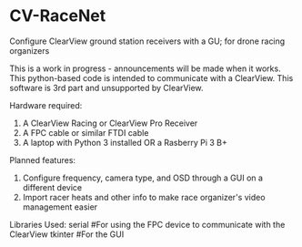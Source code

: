 # CV-RaceNet
Configure ClearView ground station receivers with a GU; for drone racing organizers

This is a work in progress - announcements will be made when it works. This python-based code is intended to communicate with a ClearView. This software is 3rd part and unsupported by ClearView. 

Hardware required:
1) A ClearView Racing or ClearView Pro Receiver
2) A FPC cable or similar FTDI cable
3) A laptop with Python 3 installed OR a Rasberry Pi 3 B+

Planned features:
1) Configure frequency, camera type, and OSD through a GUI on a different device
2) Import racer heats and other info to make race organizer's video management easier

Libraries Used:
serial #For using the FPC device to communicate with the ClearView
tkinter #For the GUI



